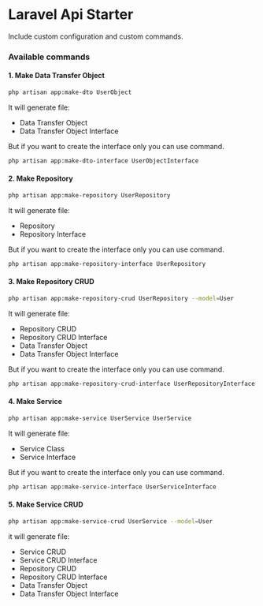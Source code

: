 # Laravel Api Starter

Include custom configuration and custom commands.

### Available commands

#### 1. Make Data Transfer Object

```bash
php artisan app:make-dto UserObject
```

It will generate file:

-   Data Transfer Object
-   Data Transfer Object Interface

But if you want to create the interface only you can use command.

```bash
php artisan app:make-dto-interface UserObjectInterface
```

#### 2. Make Repository

```bash
php artisan app:make-repository UserRepository
```

It will generate file:

-   Repository
-   Repository Interface

But if you want to create the interface only you can use command.

```bash
php artisan app:make-repository-interface UserRepository
```

#### 3. Make Repository CRUD

```bash
php artisan app:make-repository-crud UserRepository --model=User
```

It will generate file:

-   Repository CRUD
-   Repository CRUD Interface
-   Data Transfer Object
-   Data Transfer Object Interface

But if you want to create the interface only you can use command.

```bash
php artisan app:make-repository-crud-interface UserRepositoryInterface
```

#### 4. Make Service

```bash
php artisan app:make-service UserService UserService
```

It will generate file:

-   Service Class
-   Service Interface

But if you want to create the interface only you can use command.

```bash
php artisan app:make-service-interface UserServiceInterface
```

#### 5. Make Service CRUD

```bash
php artisan app:make-service-crud UserService --model=User
```

it will generate file:

-   Service CRUD
-   Service CRUD Interface
-   Repository CRUD
-   Repository CRUD Interface
-   Data Transfer Object
-   Data Transfer Object Interface

